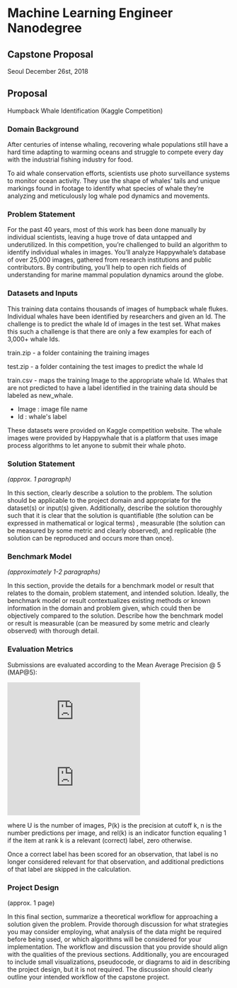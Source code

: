 # Machine Learning Engineer Nanodegree
## Capstone Proposal
Seoul 
December 26st, 2018

## Proposal

Humpback Whale Identification (Kaggle Competition)

### Domain Background

After centuries of intense whaling, recovering whale populations still have a hard time adapting to warming oceans and struggle to compete every day with the industrial fishing industry for food.

To aid whale conservation efforts, scientists use photo surveillance systems to monitor ocean activity. They use the shape of whales’ tails and unique markings found in footage to identify what species of whale they’re analyzing and meticulously log whale pod dynamics and movements. 

### Problem Statement

For the past 40 years, most of this work has been done manually by individual scientists, leaving a huge trove of data untapped and underutilized. In this competition, you’re challenged to build an algorithm to identify individual whales in images. You’ll analyze Happywhale’s database of over 25,000 images, gathered from research institutions and public contributors. By contributing, you’ll help to open rich fields of understanding for marine mammal population dynamics around the globe.

### Datasets and Inputs

This training data contains thousands of images of humpback whale flukes. Individual whales have been identified by researchers and given an Id. The challenge is to predict the whale Id of images in the test set. What makes this such a challenge is that there are only a few examples for each of 3,000+ whale Ids.

train.zip - a folder containing the training images

test.zip - a folder containing the test images to predict the whale Id

train.csv - maps the training Image to the appropriate whale Id. Whales that are not predicted to have a label identified in the training data should be labeled as new_whale.

  - Image : image file name
  - Id    : whale's label 

These datasets were provided on Kaggle competition website. 
The whale images were provided by Happywhale that is a platform that uses image process algorithms to let anyone to submit their whale photo.

### Solution Statement
_(approx. 1 paragraph)_

In this section, clearly describe a solution to the problem. The solution should be applicable to the project domain and appropriate for the dataset(s) or input(s) given. Additionally, describe the solution thoroughly such that it is clear that the solution is quantifiable (the solution can be expressed in mathematical or logical terms) , measurable (the solution can be measured by some metric and clearly observed), and replicable (the solution can be reproduced and occurs more than once).

### Benchmark Model
_(approximately 1-2 paragraphs)_

In this section, provide the details for a benchmark model or result that relates to the domain, problem statement, and intended solution. Ideally, the benchmark model or result contextualizes existing methods or known information in the domain and problem given, which could then be objectively compared to the solution. Describe how the benchmark model or result is measurable (can be measured by some metric and clearly observed) with thorough detail.

### Evaluation Metrics

Submissions are evaluated according to the Mean Average Precision @ 5 (MAP@5):


![equation](http://latex.codecogs.com/gif.latex?Concentration%3D%5Cfrac%7BTotalTemplate%7D%7BTotalVolume%7D)  
![equation](http://latex.codecogs.com/gif.latex?MAP@5%3D%5Cfrac%7B1%7D%7BU%7D) 

where U is the number of images, P(k) is the precision at cutoff k, n is the number predictions per image, and rel(k) is an indicator function equaling 1 if the item at rank k is a relevant (correct) label, zero otherwise.

Once a correct label has been scored for an observation, that label is no longer considered relevant for that observation, and additional predictions of that label are skipped in the calculation. 

### Project Design

(approx. 1 page)

In this final section, summarize a theoretical workflow for approaching a solution given the problem. Provide thorough discussion for what strategies you may consider employing, what analysis of the data might be required before being used, or which algorithms will be considered for your implementation. The workflow and discussion that you provide should align with the qualities of the previous sections. Additionally, you are encouraged to include small visualizations, pseudocode, or diagrams to aid in describing the project design, but it is not required. The discussion should clearly outline your intended workflow of the capstone project.

